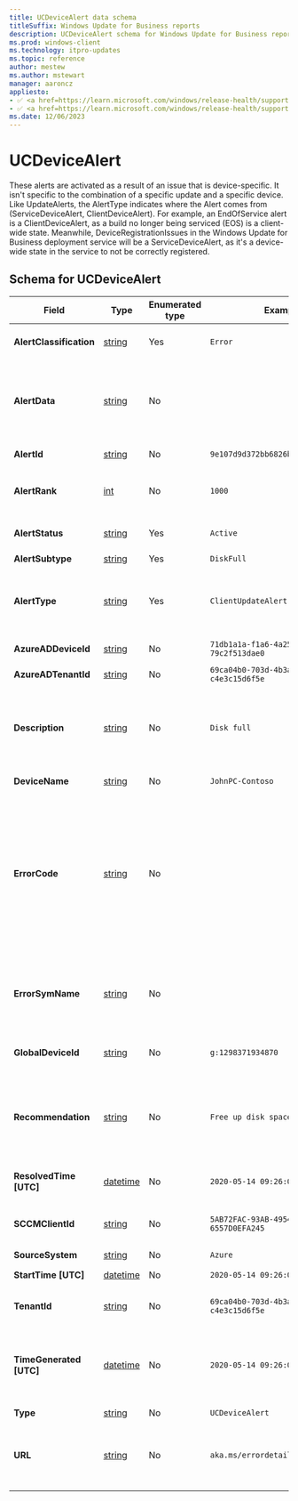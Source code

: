 ```yaml
---
title: UCDeviceAlert data schema
titleSuffix: Windows Update for Business reports
description: UCDeviceAlert schema for Windows Update for Business reports. UCDeviceAlert is an individual device's record about an alert.
ms.prod: windows-client
ms.technology: itpro-updates
ms.topic: reference
author: mestew
ms.author: mstewart
manager: aaroncz
appliesto: 
- ✅ <a href=https://learn.microsoft.com/windows/release-health/supported-versions-windows-client target=_blank>Windows 11</a>
- ✅ <a href=https://learn.microsoft.com/windows/release-health/supported-versions-windows-client target=_blank>Windows 10</a>
ms.date: 12/06/2023
---
```


# UCDeviceAlert
<!--37063317, 30141258, 37063041-->
These alerts are activated as a result of an issue that is device-specific. It isn't specific to the combination of a specific update and a specific device. Like UpdateAlerts, the AlertType indicates where the Alert comes from (ServiceDeviceAlert, ClientDeviceAlert). For example, an EndOfService alert is a ClientDeviceAlert, as a build no longer being serviced (EOS) is a client-wide state. Meanwhile, DeviceRegistrationIssues in the Windows Update for Business deployment service will be a ServiceDeviceAlert, as it's a device-wide state in the service to not be correctly registered.

## Schema for UCDeviceAlert
 <!--8506381-->
|Field |Type | Enumerated type |Example |Description |
|---|---|---|---|---|
| **AlertClassification** | [string](/azure/data-explorer/kusto/query/scalar-data-types/string) | Yes | `Error` | Whether this alert is an Error, a Warning, or Informational |
| **AlertData** | [string](/azure/data-explorer/kusto/query/scalar-data-types/string) | No |  |  Currently, data isn't gathered to populate this field. An optional string formatted as a json payload containing metadata for the alert. |
| **AlertId** | [string](/azure/data-explorer/kusto/query/scalar-data-types/string) | No | `9e107d9d372bb6826bd81d3542a419d6` | The unique identifier of this alert |
| **AlertRank** | [int](/azure/kusto/query/scalar-data-types/int) | No | `1000` | Integer ranking of alert for prioritization during troubleshooting |
| **AlertStatus** | [string](/azure/data-explorer/kusto/query/scalar-data-types/string) | Yes | `Active` | Whether this alert is Active, Resolved, or Deleted |
| **AlertSubtype** | [string](/azure/data-explorer/kusto/query/scalar-data-types/string) | Yes | `DiskFull` | The subtype of alert. |
| **AlertType** | [string](/azure/data-explorer/kusto/query/scalar-data-types/string) | Yes | `ClientUpdateAlert` | The type of alert such as ClientUpdateAlert or ServiceUpdateAlert. Indicates which fields are present. |
| **AzureADDeviceId** | [string](/azure/data-explorer/kusto/query/scalar-data-types/string) | No | `71db1a1a-f1a6-4a25-b88f-79c2f513dae0` | Microsoft Entra Device ID |
| **AzureADTenantId** | [string](/azure/data-explorer/kusto/query/scalar-data-types/string) | No | `69ca04b0-703d-4b3a-9184-c4e3c15d6f5e` | Microsoft Entra tenant ID |
| **Description** | [string](/azure/data-explorer/kusto/query/scalar-data-types/string) | No | `Disk full` | A localized string translated from a combination of other alert fields + language preference that describes the issue in detail. |
| **DeviceName** | [string](/azure/data-explorer/kusto/query/scalar-data-types/string) | No | `JohnPC-Contoso` | The given device's name |
| **ErrorCode** | [string](/azure/data-explorer/kusto/query/scalar-data-types/string) | No | |  Currently, data isn't gathered to populate this field. The Error Code, if any, that triggered this Alert. In the case of Client-based explicit alerts, error codes can have extended error codes, which are appended to the error code with an underscore separator. |
| **ErrorSymName** | [string](/azure/data-explorer/kusto/query/scalar-data-types/string) | No |  |  Currently, data isn't gathered to populate this field. The symbolic name that maps to the Error Code, if any. Otherwise empty. |
| **GlobalDeviceId** | [string](/azure/data-explorer/kusto/query/scalar-data-types/string) | No | `g:1298371934870` | Internal Microsoft global identifier, if available. |
| **Recommendation** | [string](/azure/data-explorer/kusto/query/scalar-data-types/string) | No | `Free up disk space.` | A localized string translated from RecommendedAction, Message, and other fields (depending on source of alert) that provides a recommended action. |
| **ResolvedTime [UTC]** | [datetime](/azure/kusto/query/scalar-data-types/datetime) | No |  `2020-05-14 09:26:03.478039` | The time this alert was resolved, else empty. |
| **SCCMClientId** | [string](/azure/data-explorer/kusto/query/scalar-data-types/string) | No | `5AB72FAC-93AB-4954-9AB0-6557D0EFA245` | Configuration Manager client ID of the device, if available. |
| **SourceSystem** | [string](/azure/data-explorer/kusto/query/scalar-data-types/string) | No | `Azure` |  |
| **StartTime [UTC]** | [datetime](/azure/kusto/query/scalar-data-types/datetime) | No |  `2020-05-14 09:26:03.478039` | The time this alert was activated. |
| **TenantId** | [string](/azure/data-explorer/kusto/query/scalar-data-types/string) | No | `69ca04b0-703d-4b3a-9184-c4e3c15d6f5e` | Microsoft Entra tenant ID of the device. |
| **TimeGenerated [UTC]** | [datetime](/azure/kusto/query/scalar-data-types/datetime) | No |  `2020-05-14 09:26:03.478039` | The time the snapshot generated this specific record. This is to determine to which batch snapshot this record belongs. |
| **Type** | [string](/azure/data-explorer/kusto/query/scalar-data-types/string) | No | `UCDeviceAlert` | The entity type |
| **URL** | [string](/azure/data-explorer/kusto/query/scalar-data-types/string) | No | `aka.ms/errordetail32152` |  Currently, data isn't gathered to populate this field. An optional URL to get more in-depth information related to this alert. |
